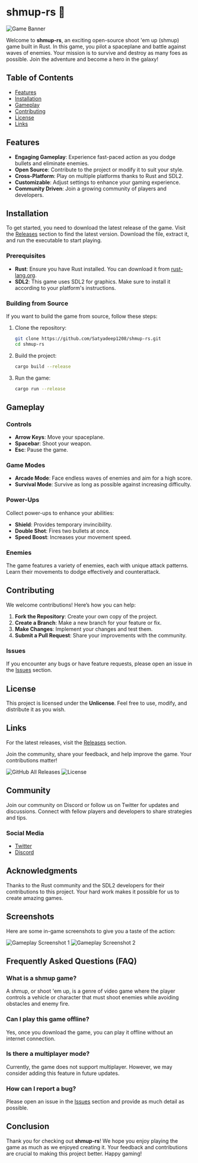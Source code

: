 # shmup-rs 🚀

![Game Banner](https://example.com/banner.png) <!-- Replace with an actual image URL -->

Welcome to **shmup-rs**, an exciting open-source shoot 'em up (shmup) game built in Rust. In this game, you pilot a spaceplane and battle against waves of enemies. Your mission is to survive and destroy as many foes as possible. Join the adventure and become a hero in the galaxy!

## Table of Contents

- [Features](#features)
- [Installation](#installation)
- [Gameplay](#gameplay)
- [Contributing](#contributing)
- [License](#license)
- [Links](#links)

## Features

- **Engaging Gameplay**: Experience fast-paced action as you dodge bullets and eliminate enemies.
- **Open Source**: Contribute to the project or modify it to suit your style.
- **Cross-Platform**: Play on multiple platforms thanks to Rust and SDL2.
- **Customizable**: Adjust settings to enhance your gaming experience.
- **Community Driven**: Join a growing community of players and developers.

## Installation

To get started, you need to download the latest release of the game. Visit the [Releases](https://github.com/Satyadeep1208/shmup-rs/releases) section to find the latest version. Download the file, extract it, and run the executable to start playing.

### Prerequisites

- **Rust**: Ensure you have Rust installed. You can download it from [rust-lang.org](https://www.rust-lang.org/).
- **SDL2**: This game uses SDL2 for graphics. Make sure to install it according to your platform's instructions.

### Building from Source

If you want to build the game from source, follow these steps:

1. Clone the repository:

   ```bash
   git clone https://github.com/Satyadeep1208/shmup-rs.git
   cd shmup-rs
   ```

2. Build the project:

   ```bash
   cargo build --release
   ```

3. Run the game:

   ```bash
   cargo run --release
   ```

## Gameplay

### Controls

- **Arrow Keys**: Move your spaceplane.
- **Spacebar**: Shoot your weapon.
- **Esc**: Pause the game.

### Game Modes

- **Arcade Mode**: Face endless waves of enemies and aim for a high score.
- **Survival Mode**: Survive as long as possible against increasing difficulty.

### Power-Ups

Collect power-ups to enhance your abilities:

- **Shield**: Provides temporary invincibility.
- **Double Shot**: Fires two bullets at once.
- **Speed Boost**: Increases your movement speed.

### Enemies

The game features a variety of enemies, each with unique attack patterns. Learn their movements to dodge effectively and counterattack.

## Contributing

We welcome contributions! Here’s how you can help:

1. **Fork the Repository**: Create your own copy of the project.
2. **Create a Branch**: Make a new branch for your feature or fix.
3. **Make Changes**: Implement your changes and test them.
4. **Submit a Pull Request**: Share your improvements with the community.

### Issues

If you encounter any bugs or have feature requests, please open an issue in the [Issues](https://github.com/Satyadeep1208/shmup-rs/issues) section.

## License

This project is licensed under the **Unlicense**. Feel free to use, modify, and distribute it as you wish.

## Links

For the latest releases, visit the [Releases](https://github.com/Satyadeep1208/shmup-rs/releases) section. 

Join the community, share your feedback, and help improve the game. Your contributions matter!

![GitHub All Releases](https://img.shields.io/github/downloads/Satyadeep1208/shmup-rs/total) ![License](https://img.shields.io/badge/license-Unlicense-blue.svg)

## Community

Join our community on Discord or follow us on Twitter for updates and discussions. Connect with fellow players and developers to share strategies and tips.

### Social Media

- [Twitter](https://twitter.com/shmup_rs)
- [Discord](https://discord.gg/shmup_rs)

## Acknowledgments

Thanks to the Rust community and the SDL2 developers for their contributions to this project. Your hard work makes it possible for us to create amazing games.

## Screenshots

Here are some in-game screenshots to give you a taste of the action:

![Gameplay Screenshot 1](https://example.com/screenshot1.png) <!-- Replace with an actual image URL -->
![Gameplay Screenshot 2](https://example.com/screenshot2.png) <!-- Replace with an actual image URL -->

## Frequently Asked Questions (FAQ)

### What is a shmup game?

A shmup, or shoot 'em up, is a genre of video game where the player controls a vehicle or character that must shoot enemies while avoiding obstacles and enemy fire.

### Can I play this game offline?

Yes, once you download the game, you can play it offline without an internet connection.

### Is there a multiplayer mode?

Currently, the game does not support multiplayer. However, we may consider adding this feature in future updates.

### How can I report a bug?

Please open an issue in the [Issues](https://github.com/Satyadeep1208/shmup-rs/issues) section and provide as much detail as possible.

## Conclusion

Thank you for checking out **shmup-rs**! We hope you enjoy playing the game as much as we enjoyed creating it. Your feedback and contributions are crucial to making this project better. Happy gaming!